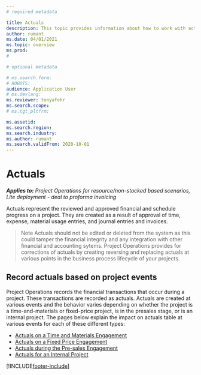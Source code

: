 ```yaml
---
# required metadata

title: Actuals 
description: This topic provides information about how to work with actuals in Microsoft Dynamics 365 Project Operations.
author: rumant
ms.date: 04/01/2021
ms.topic: overview
ms.prod: 
#

# optional metadata

# ms.search.form: 
# ROBOTS: 
audience: Application User
# ms.devlang: 
ms.reviewer: tonyafehr
ms.search.scope: 
# ms.tgt_pltfrm: 

ms.assetid: 
ms.search.region: 
ms.search.industry: 
ms.author: rumant
ms.search.validFrom: 2020-10-01
---
```


# Actuals 

_**Applies to:** Project Operations for resource/non-stocked based scenarios, Lite deployment - deal to proforma invoicing_

Actuals represent the reviewed and approved financial and schedule progress on a project. They are created as a result of approval of time, expense, material usage entries, and journal entries and invoices. 
> Note
> Actuals should not be edited or deleted from the system as this could tamper the financial integrity and any integration with other financial and accounting sytems. Project Operations provides for corrections of actuals by creating reversing and replacing actuals at various points in the business process lifecycle of your projects. 


## Record actuals based on project events

Project Operations records the financial transactions that occur during a project. These transactions are recorded as actuals. Actuals are created at various events and the behavior varies depending on whether the project is a time-and-materials or fixed-price project, is in the presales stage, or is an internal project.
The pages below explain the impact on actuals table at various events for each of these different types:

- [Actuals on a Time and Materials Engagement](actuals-overview.md) 
- [Actuals on a Fixed Price Engagement](actuals-overview.md) 
- [Actuals during the Pre-sales Engagement](actuals-overview.md) 
- [Actuals for an Internal Project](actuals-overview.md) 



[!INCLUDE[footer-include](../includes/footer-banner.md)]
